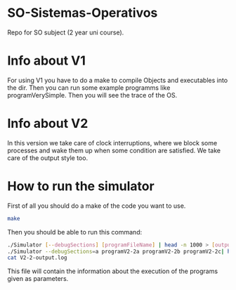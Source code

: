 # SO-Sistemas-Operativos
Repo for SO subject (2 year uni course). 

# Info about V1
For using V1 you have to do a make to compile Objects and executables into the dir. Then you can run some example programms like programVerySimple. Then you will see the trace of the OS.

# Info about V2
In this version we take care of clock interruptions, where we block some processes and wake them up when some condition are satisfied. We take care of the output style too.


# How to run the simulator
First of all you should do a make of the code you want to use.

```sh
make
```

Then you should be able to run this command:

```sh
./Simulator [--debugSections] [programFileName] | head -n 1000 > [outputFile]
./Simulator --debugSections=a programV2-2a programV2-2b programV2-2c| head -n 1000 > V2-2-output.log
cat V2-2-output.log
```

This file will contain the information about the execution of the programs given as parameters.
